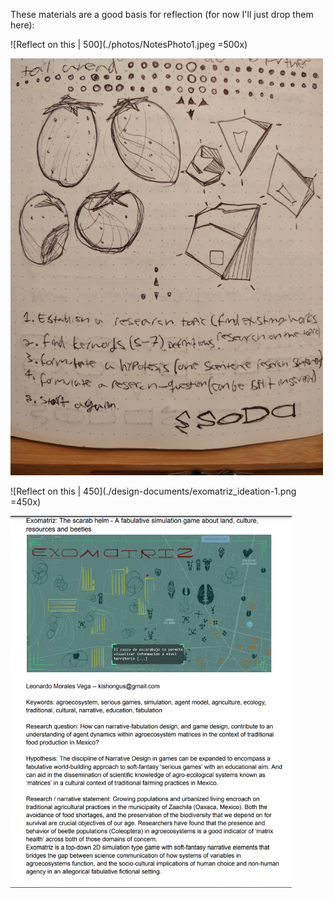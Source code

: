 These materials are a good basis for reflection (for now I'll just drop them here):

![Reflect on this | 500](./photos/NotesPhoto1.jpeg =500x)

<img src="./photos/NotesPhoto1.jpeg" alt="reflect on this" width="500"/>


![Reflect on this | 450](./design-documents/exomatriz_ideation-1.png =450x)

<img src="././design-documents/exomatriz_ideation-1.png" alt="reflect on this" width="450"/>

